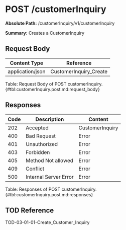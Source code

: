 <!--
    ATTENTION: This file was generated via gradle!
               Do NOT manually edit this file! Any such changes will be overwritten!
-->

# POST /customerInquiry

**Absolute Path:** /customerInquiry/v1/customerInquiry

**Summary:** Creates a CustomerInquiry

## Request Body

| Content Type | Reference |
|--------------|-----------|
| application/json | CustomerInquiry_Create |

Table: Request Body of POST customerInquiry. {#tbl:customerInquiry.post.md:request_body}

## Responses

| Code | Description | Content |
|------|-------------|---------|
| 202 | Accepted | CustomerInquiry |
| 400 | Bad Request | Error |
| 401 | Unauthorized | Error |
| 403 | Forbidden | Error |
| 405 | Method Not allowed | Error |
| 409 | Conflict | Error |
| 500 | Internal Server Error | Error |

Table: Responses of POST customerInquiry. {#tbl:customerInquiry.post.md:responses}

## TOD Reference

TOD-03-01-01-Create_Customer_Inquiry
